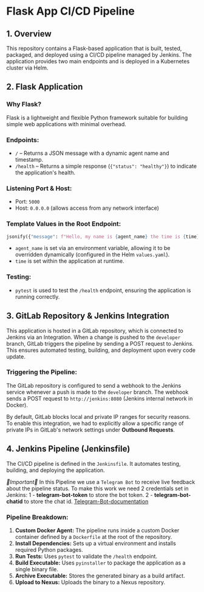 # Flask App CI/CD Pipeline

## 1. Overview
This repository contains a Flask-based application that is built, tested, packaged, and deployed using a CI/CD pipeline managed by Jenkins. The application provides two main endpoints and is deployed in a Kubernetes cluster via Helm.

## 2. Flask Application

### **Why Flask?**
Flask is a lightweight and flexible Python framework suitable for building simple web applications with minimal overhead.

### **Endpoints:**
- `/` – Returns a JSON message with a dynamic agent name and timestamp.
- `/health` – Returns a simple response (`{"status": "healthy"}`) to indicate the application's health.

### **Listening Port & Host:**
- Port: `5000`
- Host: `0.0.0.0` (allows access from any network interface)

### **Template Values in the Root Endpoint:**
```python
jsonify({"message": f"Hello, my name is {agent_name} the time is {time}"})
```
- `agent_name` is set via an environment variable, allowing it to be overridden dynamically (configured in the Helm `values.yaml`).
- `time` is set within the application at runtime.

### **Testing:**
- `pytest` is used to test the `/health` endpoint, ensuring the application is running correctly.

## 3. GitLab Repository & Jenkins Integration

This application is hosted in a GitLab repository, which is connected to Jenkins via an Integration. When a change is pushed to the `developer` branch, GitLab triggers the pipeline by sending a POST request to Jenkins. This ensures automated testing, building, and deployment upon every code update.

### **Triggering the Pipeline:**
The GitLab repository is configured to send a webhook to the Jenkins service whenever a push is made to the `developer` branch. The webhook sends a POST request to `http://jenkins:8080` (Jenkins internal network in Docker).

By default, GitLab blocks local and private IP ranges for security reasons. To enable this integration, we had to explicitly allow a specific range of private IPs in GitLab's network settings under **Outbound Requests**.

## 4. Jenkins Pipeline (Jenkinsfile)

The CI/CD pipeline is defined in the `Jenkinsfile`. It automates testing, building, and deploying the application.

*🚨Important🚨* In this Pipeline we use a `Telegram Bot` to receive live feedback about the pipeline status. To make this work we need 2 credentials set in Jenkins:
1 - **telegram-bot-token** to store the bot token.
2 - **telegram-bot-chatid** to store the chat id.
[Telegram-Bot-documentation](https://core.telegram.org/bots/tutorial)

### **Pipeline Breakdown:**
1. **Custom Docker Agent:** The pipeline runs inside a custom Docker container defined by a `Dockerfile` at the root of the repository.
2. **Install Dependencies:** Sets up a virtual environment and installs required Python packages.
3. **Run Tests:** Uses `pytest` to validate the `/health` endpoint.
4. **Build Executable:** Uses `pyinstaller` to package the application as a single binary file.
5. **Archive Executable:** Stores the generated binary as a build artifact.
6. **Upload to Nexus:** Uploads the binary to a Nexus repository.

